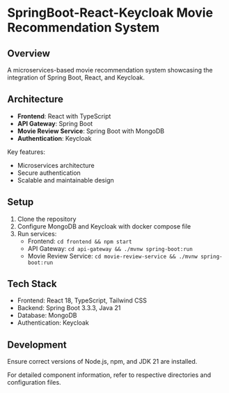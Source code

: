 # SpringBoot-React-Keycloak Movie Recommendation System

## Overview

A microservices-based movie recommendation system showcasing the integration of Spring Boot, React, and Keycloak.

## Architecture

- **Frontend**: React with TypeScript
- **API Gateway**: Spring Boot
- **Movie Review Service**: Spring Boot with MongoDB
- **Authentication**: Keycloak

Key features:
- Microservices architecture
- Secure authentication
- Scalable and maintainable design

## Setup

1. Clone the repository
2. Configure MongoDB and Keycloak with docker compose file
3. Run services:
   - Frontend: `cd frontend && npm start`
   - API Gateway: `cd api-gateway && ./mvnw spring-boot:run`
   - Movie Review Service: `cd movie-review-service && ./mvnw spring-boot:run`

## Tech Stack

- Frontend: React 18, TypeScript, Tailwind CSS
- Backend: Spring Boot 3.3.3, Java 21
- Database: MongoDB
- Authentication: Keycloak

## Development

Ensure correct versions of Node.js, npm, and JDK 21 are installed.

For detailed component information, refer to respective directories and configuration files.